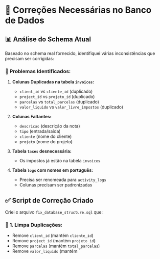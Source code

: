 # 🔧 Correções Necessárias no Banco de Dados

## 📊 Análise do Schema Atual

Baseado no schema real fornecido, identifiquei várias inconsistências que precisam ser corrigidas:

### 🚨 **Problemas Identificados:**

1. **Colunas Duplicadas na tabela `invoices`:**
   - `client_id` vs `cliente_id` (duplicado)
   - `project_id` vs `projeto_id` (duplicado)
   - `parcelas` vs `total_parcelas` (duplicado)
   - `valor_liquido` vs `valor_livre_impostos` (duplicado)

2. **Colunas Faltantes:**
   - `descricao` (descrição da nota)
   - `tipo` (entrada/saída)
   - `cliente` (nome do cliente)
   - `projeto` (nome do projeto)

3. **Tabela `taxes` desnecessária:**
   - Os impostos já estão na tabela `invoices`

4. **Tabela `logs` com nomes em português:**
   - Precisa ser renomeada para `activity_logs`
   - Colunas precisam ser padronizadas

## ✅ **Script de Correção Criado**

Criei o arquivo `fix_database_structure.sql` que:

### 🔄 **1. Limpa Duplicações:**
- Remove `client_id` (mantém `cliente_id`)
- Remove `project_id` (mantém `projeto_id`)
- Remove `parcelas` (mantém `total_parcelas`)
- Remove `valor_liquido` (mantém `